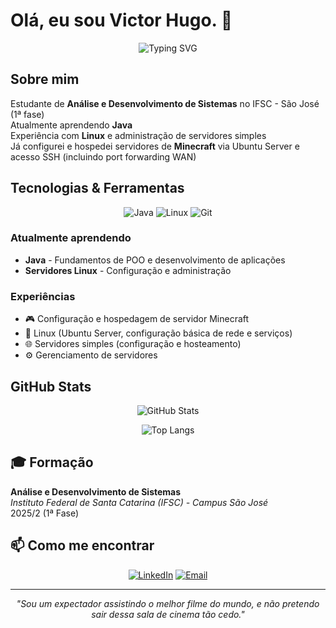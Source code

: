# Olá, eu sou Victor Hugo. 👋

<div align="center">
  
  ![Typing SVG](https://readme-typing-svg.herokuapp.com?font=Fira+Code&pause=1000&color=2E9EF7&center=true&vCenter=true&width=435&lines=Estudante+de+ADS;Entusiasta+da+tecnologia;Explorando+o+mundo+Linux)
  
</div>

## Sobre mim

Estudante de **Análise e Desenvolvimento de Sistemas** no IFSC - São José (1ª fase)  
Atualmente aprendendo **Java**  
Experiência com **Linux** e administração de servidores simples  
Já configurei e hospedei servidores de **Minecraft** via Ubuntu Server e acesso SSH (incluindo port forwarding WAN)  

## Tecnologias & Ferramentas

<div align="center">

![Java](https://img.shields.io/badge/Java-ED8B00?style=for-the-badge&logo=openjdk&logoColor=white)
![Linux](https://img.shields.io/badge/Linux-FCC624?style=for-the-badge&logo=linux&logoColor=black)
![Git](https://img.shields.io/badge/Git-F05032?style=for-the-badge&logo=git&logoColor=white)

</div>

###  Atualmente aprendendo
- **Java** - Fundamentos de POO e desenvolvimento de aplicações
- **Servidores Linux** - Configuração e administração

###  Experiências
- 🎮 Configuração e hospedagem de servidor Minecraft
- 🐧 Linux (Ubuntu Server, configuração básica de rede e serviços)  
- 🌐 Servidores simples (configuração e hosteamento)  
- ⚙️ Gerenciamento de servidores

## GitHub Stats

<div align="center">
  
  ![GitHub Stats](https://github-readme-stats.vercel.app/api?username=andradevh&show_icons=true&theme=tokyonight&hide_border=true)
  
  ![Top Langs](https://github-readme-stats.vercel.app/api/top-langs/?username=andradevh&layout=compact&theme=tokyonight&hide_border=true)

</div>

## 🎓 Formação

**Análise e Desenvolvimento de Sistemas**  
*Instituto Federal de Santa Catarina (IFSC) - Campus São José*  
2025/2 (1ª Fase)

## 📫 Como me encontrar

<div align="center">

[![LinkedIn](https://img.shields.io/badge/LinkedIn-0077B5?style=for-the-badge&logo=linkedin&logoColor=white)](https://www.linkedin.com/in/victor-hugo-andrade-38bb01351/)
[![Email](https://img.shields.io/badge/Email-D14836?style=for-the-badge&logo=gmail&logoColor=white)](mailto:andrade.vh18@gmail.com)

</div>

---

<div align="center">
  
  *"Sou um expectador assistindo o melhor filme do mundo, e não pretendo sair dessa sala de cinema tão cedo."*

</div>
